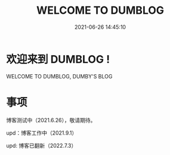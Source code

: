 ﻿---
title: WELCOME TO DUMBLOG
date: 2021-06-26 14:45:10
tags: 
- Service
- Site
- Sundries
- Notice
categories: 站务
---
# 欢迎来到 DUMBLOG !

WELCOME TO DUMBLOG, DUMBY'S BLOG

# 事项

博客测试中（2021.6.26），敬请期待。

upd：博客工作中（2021.9.1）

upd: 博客已翻新（2022.7.3）